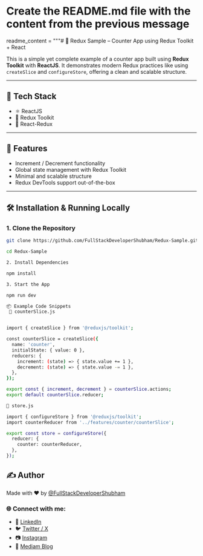 # Create the README.md file with the content from the previous message

readme_content = """# 🔁 Redux Sample – Counter App using Redux Toolkit + React

This is a simple yet complete example of a counter app built using **Redux Toolkit** with **ReactJS**. It demonstrates modern Redux practices like using `createSlice` and `configureStore`, offering a clean and scalable structure.

---

## 🚀 Tech Stack

- ⚛️ ReactJS
- 🧰 Redux Toolkit
- 🔗 React-Redux

---

## 🧰 Features

- Increment / Decrement functionality
- Global state management with Redux Toolkit
- Minimal and scalable structure
- Redux DevTools support out-of-the-box

---

## 🛠️ Installation & Running Locally

### 1. Clone the Repository

```bash
git clone https://github.com/FullStackDeveloperShubham/Redux-Sample.git

cd Redux-Sample
```

```bash 
2. Install Dependencies

npm install
```

```bash
3. Start the App

npm run dev

```

```bash 
📦 Example Code Snippets
 🧠 counterSlice.js


import { createSlice } from '@reduxjs/toolkit';

const counterSlice = createSlice({
  name: 'counter',
  initialState: { value: 0 },
  reducers: {
    increment: (state) => { state.value += 1 },
    decrement: (state) => { state.value -= 1 },
  },
});

export const { increment, decrement } = counterSlice.actions;
export default counterSlice.reducer;

🧠 store.js

import { configureStore } from '@reduxjs/toolkit';
import counterReducer from '../features/counter/counterSlice';

export const store = configureStore({
  reducer: {
    counter: counterReducer,
  },
});

```

## ✍️ Author

Made with ❤️ by [@FullStackDeveloperShubham](https://github.com/FullStackDeveloperShubham)

### 🌐 Connect with me:

- 💼 [LinkedIn](https://www.linkedin.com/in/shubham-gaikwad-62499329a/)
- 🐦 [Twitter / X](https://x.com/ItsDevShubham)
- 📷 [Instagram](https://www.instagram.com/developer_shubham_/)
- 💬 [Mediam Blog](https://medium.com/@s35919223)

